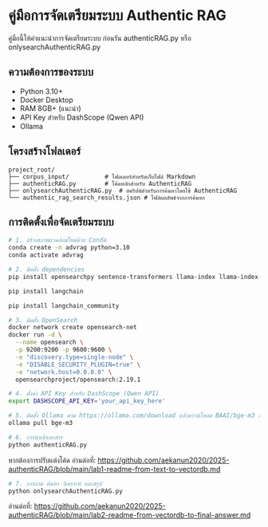 # คู่มือการจัดเตรียมระบบ Authentic RAG

คู่มือนี้ให้คำแนะนำการจัดเตรียมระบบ ก่อนรัน authenticRAG.py หรือ onlysearchAuthenticRAG.py

## ความต้องการของระบบ

- Python 3.10+
- Docker Desktop
- RAM 8GB+ (แนะนำ)
- API Key สำหรับ DashScope (Qwen API)
- Ollama

## โครงสร้างโฟลเดอร์

```
project_root/
├── corpus_input/          # โฟลเดอร์สำหรับเก็บไฟล์ Markdown
├── authenticRAG.py        # โค้ดหลักสำหรับ AuthenticRAG
├── onlysearchAuthenticRAG.py  # สคริปต์สำหรับการค้นหาโดยใช้ AuthenticRAG
└── authentic_rag_search_results.json # ไฟล์ผลลัพธ์จากการค้นหา
```

## การติดตั้งเพื่อจัดเตรียมระบบ

```bash
# 1. สร้างสภาพแวดล้อมใหม่ด้วย Conda
conda create -n advrag python=3.10
conda activate advrag

# 2. ติดตั้ง dependencies
pip install opensearchpy sentence-transformers llama-index llama-index-embeddings-huggingface openai tqdm

pip install langchain

pip install langchain_community

# 3. ติดตั้ง OpenSearch
docker network create opensearch-net
docker run -d \
  --name opensearch \
  -p 9200:9200 -p 9600:9600 \
  -e "discovery.type=single-node" \
  -e "DISABLE_SECURITY_PLUGIN=true" \
  -e "network.host=0.0.0.0" \
  opensearchproject/opensearch:2.19.1

# 4. ตั้งค่า API Key สำหรับ DashScope (Qwen API)
export DASHSCOPE_API_KEY='your_api_key_here'

# 5. ติดตั้ง Ollama ตาม https://ollama.com/download แล้วดาวน์โหลด BAAI/bge-m3 ด้วยคำสั่ง
ollama pull bge-m3

# 6. การนำเข้าเอกสาร
python authenticRAG.py
```

หากต้องการปรับแต่งโค้ด อ่านต่อที่: https://github.com/aekanun2020/2025-authenticRAG/blob/main/lab1-readme-from-text-to-vectordb.md

```bash
# 7. การถาม ค้นหา วิเคราะห์ และสรุป
python onlysearchAuthenticRAG.py
```

อ่านต่อที่: https://github.com/aekanun2020/2025-authenticRAG/blob/main/lab2-readme-from-vectordb-to-final-answer.md